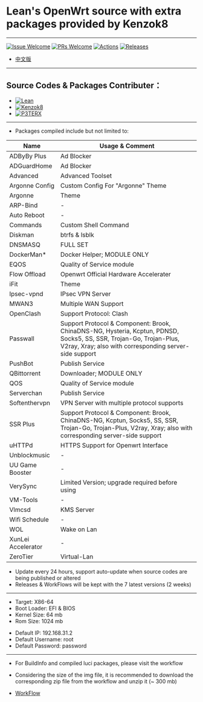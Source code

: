 # Lean's OpenWrt source with extra packages provided by Kenzok8

----

[1]: https://img.shields.io/badge/Issue-Welcome-brightgreen
[2]: https://github.com/Neurotoxin0/OpenWrt/issues/new
[3]: https://img.shields.io/badge/PRs-Welcome-brightgreen
[4]: https://github.com/Neurotoxin0/OpenWrt/pulls
[5]: https://img.shields.io/github/workflow/status/Neurotoxin0/OpenWrt/Project%20Openwrt%20CL
[6]: https://github.com/Neurotoxin0/OpenWrt/actions
[7]: https://img.shields.io/github/v/release/Neurotoxin0/OpenWrt
[8]: https://github.com/Neurotoxin0/OpenWrt/releases

[![Issue Welcome][1]][2]
[![PRs Welcome][3]][4]
[![Actions][5]][6]
[![Releases][7]][8]
- [中文版](https://github.com/Neurotoxin0/OpenWrt/blob/master/README.md "中文版")

----

## Source Codes & Packages Contributer：
+ [![Lean](https://img.shields.io/badge/OpenWrt%20Source%20Code-Lean-brightgreen?style=flat-square&logo=appveyor)](https://github.com/coolsnowwolf/lede) 
+ [![Kenzok8](https://img.shields.io/badge/OpenWrt%20Extra%20Packages-Kenzok8-brightgreen?style=flat-square&logo=appveyor)](https://github.com/kenzok8/openwrt-packages) 
+ [![P3TERX](https://img.shields.io/badge/Github%20WorkFlow%20Auto%20Build-P3TERX-brightgreen?style=flat-square&logo=appveyor)](https://github.com/P3TERX/Actions-OpenWrt)

----

+ Packages compiled include but not limited to: 

|Name|Usage & Comment
-|-
|ADByBy Plus|Ad Blocker|
|ADGuardHome|Ad Blocker|
|Advanced|Advanced Toolset|
|Argonne Config|Custom Config For "Argonne" Theme|
|Argonne|Theme|
|ARP-Bind|-|
|Auto Reboot|-|
|Commands|Custom Shell Command|
|Diskman|btrfs & lsblk|
|DNSMASQ|FULL SET|
|DockerMan*|Docker Helper; MODULE ONLY|
|EQOS|Quality of Service module|
|Flow Offload|Openwrt Official Hardware Accelerater|
|iFit|Theme|
|Ipsec-vpnd|IPsec VPN Server|
|MWAN3|Multiple WAN Support|
|OpenClash|Support Protocol: Clash|
|Passwall|Support Protocol & Component: Brook, ChinaDNS-NG, Hysteria, Kcptun, PDNSD, Socks5, SS, SSR, Trojan-Go, Trojan-Plus, V2ray, Xray; also with corresponding server-side support|
|PushBot|Publish Service|
|QBittorrent|Downloader; MODULE ONLY|
|QOS|Quality of Service module|
|Serverchan|Publish Service|
|Softenthervpn|VPN Server with multiple protocol supports|
|SSR Plus|Support Protocol & Component: Brook, ChinaDNS-NG, Kcptun, Socks5, SS, SSR, Trojan-Go, Trojan-Plus, V2ray, Xray; also with corresponding server-side support|
|uHTTPd|HTTPS Support for Openwrt Interface|
|Unblockmusic|-|
|UU Game Booster|-|
|VerySync|Limited Version; upgrade required before using|
|VM-Tools|-|
|Vlmcsd|KMS Server|
|Wifi Schedule|-|
|WOL|Wake on Lan|
|XunLei Accelerator|-|
|ZeroTier|Virtual-Lan|

- Update every 24 hours, support auto-update when source codes are being published or altered
- Releases & WorkFlows will be kept with the 7 latest versions (2 weeks)

----

- Target: X86-64
- Boot Loader: EFI & BIOS
- Kernel Size: 64 mb
- Rom Size: 1024 mb
+ Default IP: 192.168.31.2
+ Default Username: root
+ Default Password: password

----

+ For BuildInfo and compiled luci packages, please visit the workflow
- Considering the size of the img file, it is recommended to download the corresponding zip file from the workflow and unzip it (~ 300 mb)
+ [WorkFlow](https://github.com/Neurotoxin0/OpenWrt/actions "WorkFlow")
